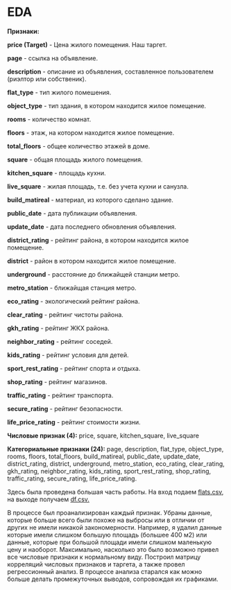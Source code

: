 # EDA

**Признаки:**

**price (Target)** - Цена жилого помещения. Наш таргет.

**page** - ссылка на объявление.

**description** - описание из объявления, составленное пользователем (риэлтор или собственик).

**flat_type** - тип жилого помешения.

**object_type** - тип здания, в котором находится жилое помещение.

**rooms** - количество комнат.

**floors** - этаж, на котором находится жилое помещение.

**total_floors** - общее количество этажей в доме.

**square** - общая площадь жилого помещения.

**kitchen_square** - площадь кухни.

**live_square** - жилая площадь, т.е. без учета кухни и санузла.

**build_matireal** - материал, из которого сделано здание.

**public_date** - дата публикации объявления.

**update_date** - дата последнего обновления объявления.

**district_rating** - рейтинг района, в котором находится жилое помещение.

**district** - район в котором находится жилое помещение.

**underground** - расстояние до ближайщей станции метро.

**metro_station** - ближайщая станция метро.

**eco_rating** - экологический рейтинг района.

**clear_rating** - рейтинг чистоты района.

**gkh_rating** - рейтинг ЖКХ района.

**neighbor_rating** - рейтинг соседей.

**kids_rating** - рейтинг условия для детей.

**sport_rest_rating** - рейтинг спорта и отдыха.

**shop_rating** - рейтинг магазинов.

**traffic_rating** - рейтинг транспорта.

**secure_rating** - рейтинг безопасности.

**life_price_rating** - рейтинг стоимости жизни.

**Числовые признак (4):** price, square, kitchen_square, live_square

**Категориальные признаки (24):** page, description, flat_type, object_type, rooms, floors, total_floors, build_matireal,
public_date, update_date, district_rating, district, underground, metro_station, eco_rating, clear_rating, gkh_rating,
neighbor_rating, kids_rating, sport_rest_rating, shop_rating, traffic_rating, secure_rating, life_price_rating.

Здесь была проведена большая часть работы. На вход подаем [flats.csv](https://github.com/alxkzncoff/house_price_prediction/blob/master/data/flats.csv), на выходе получаем [df.csv.](https://github.com/alxkzncoff/house_price_prediction/blob/master/data/df.csv)

В процессе был проанализирован каждый признак. 
Убраны данные, которые больше всего были похоже на выбросы или в отличии от других не имели никакой закономерности.
Например, я удалил данные которые имели слишком большую площадь (большее 400 м2) или данные, которые при большой площади имели слишком маленькую цену и наоборот.
Максимально, насколько это было возможно привел все числовые признаки к нормальному виду. Построил матрицу корреляций числовых признаков и таргета, 
а также провел регрессионный анализ. В процессе анализа старался как можно больше делать промежуточных выводов, сопровождая их графиками.
